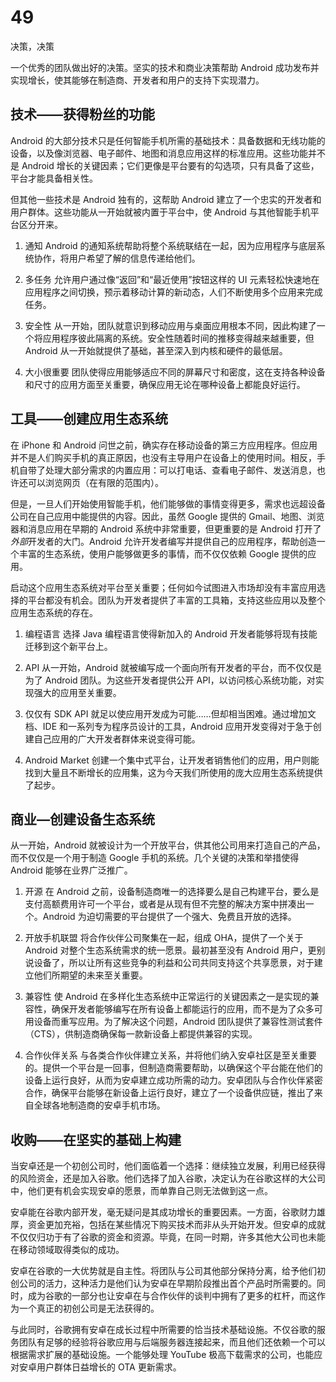 # 49

决策，决策

一个优秀的团队做出好的决策。坚实的技术和商业决策帮助 Android 成功发布并实现增长，使其能够在制造商、开发者和用户的支持下实现潜力。

## 技术——获得粉丝的功能

Android 的大部分技术只是任何智能手机所需的基础技术：具备数据和无线功能的设备，以及像浏览器、电子邮件、地图和消息应用这样的标准应用。这些功能并不是 Android 增长的关键因素；它们更像是平台要有的勾选项，只有具备了这些，平台才能具备相关性。

但其他一些技术是 Android 独有的，这帮助 Android 建立了一个忠实的开发者和用户群体。这些功能从一开始就被内置于平台中，使 Android 与其他智能手机平台区分开来。

1.  通知 Android 的通知系统帮助将整个系统联结在一起，因为应用程序与底层系统协作，将用户希望了解的信息传递给他们。

1.  多任务 允许用户通过像“返回”和“最近使用”按钮这样的 UI 元素轻松快速地在应用程序之间切换，预示着移动计算的新动态，人们不断使用多个应用来完成任务。

1.  安全性 从一开始，团队就意识到移动应用与桌面应用根本不同，因此构建了一个将应用程序彼此隔离的系统。安全性随着时间的推移变得越来越重要，但 Android 从一开始就提供了基础，甚至深入到内核和硬件的最低层。

1.  大小很重要 团队使得应用能够适应不同的屏幕尺寸和密度，这在支持各种设备和尺寸的应用方面至关重要，确保应用无论在哪种设备上都能良好运行。

## 工具——创建应用生态系统

在 iPhone 和 Android 问世之前，确实存在移动设备的第三方应用程序。但应用并不是人们购买手机的真正原因，也没有主导用户在设备上的使用时间。相反，手机自带了处理大部分需求的内置应用：可以打电话、查看电子邮件、发送消息，也许还可以浏览网页（在有限的范围内）。

但是，一旦人们开始使用智能手机，他们能够做的事情变得更多，需求也远超设备公司在自己应用中能提供的内容。因此，虽然 Google 提供的 Gmail、地图、浏览器和消息应用在早期的 Android 系统中非常重要，但更重要的是 Android 打开了*外部*开发者的大门。Android 允许开发者编写并提供自己的应用程序，帮助创造一个丰富的生态系统，使用户能够做更多的事情，而不仅仅依赖 Google 提供的应用。

启动这个应用生态系统对平台至关重要；任何如今试图进入市场却没有丰富应用选择的平台都没有机会。团队为开发者提供了丰富的工具箱，支持这些应用以及整个应用生态系统的存在。

1.  编程语言 选择 Java 编程语言使得新加入的 Android 开发者能够将现有技能迁移到这个新平台上。

1.  API 从一开始，Android 就被编写成一个面向所有开发者的平台，而不仅仅是为了 Android 团队。为这些开发者提供公开 API，以访问核心系统功能，对实现强大的应用至关重要。

1.  仅仅有 SDK API 就足以使应用开发成为可能……但却相当困难。通过增加文档、IDE 和一系列专为程序员设计的工具，Android 应用开发变得对于急于创建自己应用的广大开发者群体来说变得可能。

1.  Android Market 创建一个集中式平台，让开发者销售他们的应用，用户则能找到大量且不断增长的应用集，这为今天我们所使用的庞大应用生态系统提供了起步。

## 商业—创建设备生态系统

从一开始，Android 就被设计为一个开放平台，供其他公司用来打造自己的产品，而不仅仅是一个用于制造 Google 手机的系统。几个关键的决策和举措使得 Android 能够在业界广泛推广。

1.  开源 在 Android 之前，设备制造商唯一的选择要么是自己构建平台，要么是支付高额费用许可一个平台，或者是从现有但不完整的解决方案中拼凑出一个。Android 为迫切需要的平台提供了一个强大、免费且开放的选择。

1.  开放手机联盟 将合作伙伴公司聚集在一起，组成 OHA，提供了一个关于 Android 对整个生态系统需求的统一愿景。最初甚至没有 Android 用户，更别说设备了，所以让所有这些竞争的利益和公司共同支持这个共享愿景，对于建立他们所期望的未来至关重要。

1.  兼容性 使 Android 在多样化生态系统中正常运行的关键因素之一是实现的兼容性，确保开发者能够编写在所有设备上都能运行的应用，而不是为了众多可用设备而重写应用。为了解决这个问题，Android 团队提供了兼容性测试套件（CTS），供制造商确保每一款新设备上都提供兼容的实现。

1.  合作伙伴关系 与各类合作伙伴建立关系，并将他们纳入安卓社区是至关重要的。提供一个平台是一回事，但制造商需要帮助，以确保这个平台能在他们的设备上运行良好，从而为安卓建立成功所需的动力。安卓团队与合作伙伴紧密合作，确保平台能够在新设备上运行良好，建立了一个设备供应链，推出了来自全球各地制造商的安卓手机市场。

## 收购——在坚实的基础上构建

当安卓还是一个初创公司时，他们面临着一个选择：继续独立发展，利用已经获得的风险资金，还是加入谷歌。他们选择了加入谷歌，决定认为在谷歌这样的大公司中，他们更有机会实现安卓的愿景，而单靠自己则无法做到这一点。

安卓能在谷歌内部开发，毫无疑问是其成功增长的重要因素。一方面，谷歌财力雄厚，资金更加充裕，包括在某些情况下购买技术而非从头开始开发。但安卓的成就不仅仅归功于有了谷歌的资金和资源。毕竟，在同一时期，许多其他大公司也未能在移动领域取得类似的成功。

安卓在谷歌的一大优势就是自主性。将团队与公司其他部分保持分离，给予他们初创公司的活力，这种活力是他们认为安卓在早期阶段推出首个产品时所需要的。同时，成为谷歌的一部分也让安卓在与合作伙伴的谈判中拥有了更多的杠杆，而这作为一个真正的初创公司是无法获得的。

与此同时，谷歌拥有安卓在成长过程中所需要的恰当技术基础设施。不仅谷歌的服务团队有足够的经验将谷歌应用与后端服务器连接起来，而且他们还依赖一个可以根据需求扩展的基础设施。一个能够处理 YouTube 极高下载需求的公司，也能应对安卓用户群体日益增长的 OTA 更新需求。
